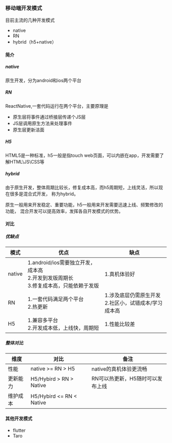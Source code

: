 ### 移动端开发模式
目前主流的几种开发模式
- native
- RN
- hybrid（h5+native）
#### 简介
##### native
原生开发，分为android和ios两个平台
##### RN
ReactNative,一套代码运行在两个平台，主要原理是
- 原生层将事件通过桥接层传递个JS层
- JS层调用原生方法来处理事件
- 原生层更新洁面
##### H5
HTML5是一种标准，h5一般是指touch web页面，可以内嵌在app，开发需要了解HTML\JS\CSS等

##### hybrid
由于原生开发，整体周期比较长，修复成本高，而h5周期短，上线灵活，所以现在很多是混合式开发，
称为hybrid。

原生一般用来开发稳定、重要功能，h5一般用来开发需要迅速上线、频繁修改的功能，
混合开发可以提高效率，发挥各自开发模式的优势。

#### 对比
##### 优缺点
模式 | 优点 | 缺点
---|---|---|
native |1.android/ios需要独立开发，成本高<br>2.开发到发版周期长<br>3.修复成本高，只能依赖于发版 |1.真机体验好
RN |1.一套代码满足两个平台<br>2.热更新 |1.涉及底层仍需原生开发<br>2.社区小，试错成本/学习成本高
H5 |1.兼容多平台<br>2.开发成本低，上线快，周期短|1.性能比较差


##### 整体对比

维度 | 对比 | 备注
---|---|---|
性能 | native >= RN > H5|native的真机体验更流畅
更新能力 | H5/Hybird > RN > Native| RN可以热更新，H5随时可以发布上线
维护成本 | H5/Hybird <= RN < Native|

#### 其他开发模式
- flutter
- Taro

